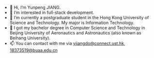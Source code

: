 - 👋 Hi, I’m Yunpeng JIANG.
- 👀 I’m interested in full-stack development.
- 🌱 I’m currently a postgraduate student in the Hong Kong University of Science and Technology. My major is Information Technology.
- 💞️ I got my bachelor degree in Computer Science and Technology in Beijing University of Aeronautics and Astronautics (also known as Beihang University).
- 📫 You can contact with me via yjiangdo@connect.ust.hk, 18373519@buaa.edu.cn

<!---
jypcj/jypcj is a ✨ special ✨ repository because its `README.md` (this file) appears on your GitHub profile.
You can click the Preview link to take a look at your changes.
--->
